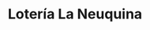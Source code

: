 ---
title: "Lotería La Neuquina"
url: /cutral-co/loteria-la-neuquina-avenida-julio-argentino-roca-3/
shop: Lotterie
---